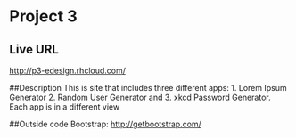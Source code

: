 # Project 3

## Live URL
http://p3-edesign.rhcloud.com/

##Description
This is site that includes three different apps: 1. Lorem Ipsum Generator 2. Random User Generator and 3. xkcd Password Generator.
Each app is in a different view 

##Outside code
Bootstrap: http://getbootstrap.com/

